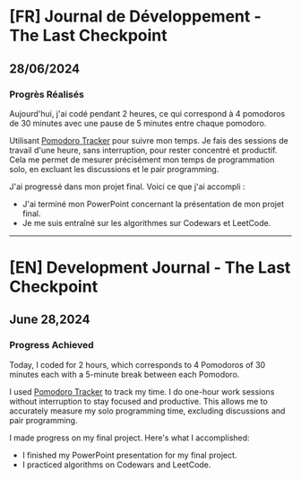 # [FR] Journal de Développement - The Last Checkpoint

## 28/06/2024

### Progrès Réalisés

Aujourd'hui, j'ai codé pendant 2 heures, ce qui correspond à 4 pomodoros de 30 minutes avec une pause de 5 minutes entre chaque pomodoro.

Utilisant [Pomodoro Tracker](https://pomodoro-tracker.com/) pour suivre mon temps. Je fais des sessions de travail d'une heure, sans interruption, pour rester concentré et productif. Cela me permet de mesurer précisément mon temps de programmation solo, en excluant les discussions et le pair programming.

J'ai progressé dans mon projet final. Voici ce que j'ai accompli :

- J'ai terminé mon PowerPoint concernant la présentation de mon projet final.
- Je me suis entraîné sur les algorithmes sur Codewars et LeetCode.

---

# [EN] Development Journal - The Last Checkpoint

## June 28,2024

### Progress Achieved

Today, I coded for 2 hours, which corresponds to 4 Pomodoros of 30 minutes each with a 5-minute break between each Pomodoro.

I used [Pomodoro Tracker](https://pomodoro-tracker.com/) to track my time. I do one-hour work sessions without interruption to stay focused and productive. This allows me to accurately measure my solo programming time, excluding discussions and pair programming.

I made progress on my final project. Here's what I accomplished:

- I finished my PowerPoint presentation for my final project.
- I practiced algorithms on Codewars and LeetCode.
